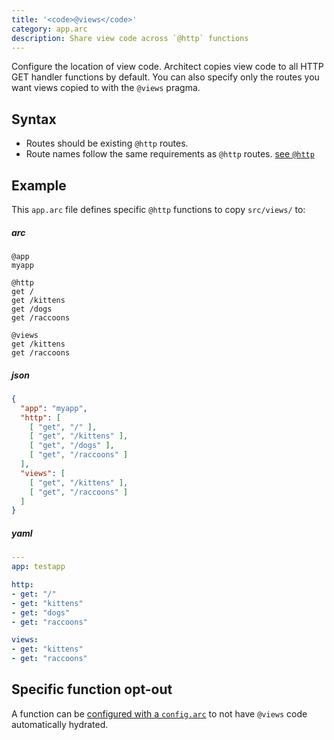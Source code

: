 ```yaml
---
title: '<code>@views</code>'
category: app.arc
description: Share view code across `@http` functions
---
```


Configure the location of view code.
Architect copies view code to all HTTP GET handler functions by default.
You can also specify only the routes you want views copied to with the `@views` pragma.

## Syntax

- Routes should be existing `@http` routes.
- Route names follow the same requirements as `@http` routes. [see `@http`](http)

## Example

This `app.arc` file defines specific `@http` functions to copy `src/views/` to:

<arc-viewer default-tab=arc>
<div slot=contents>

<arc-tab label=arc>
<h5>arc</h5>
<div slot=content>

```arc
@app
myapp

@http
get /
get /kittens
get /dogs
get /raccoons

@views
get /kittens
get /raccoons
```
</div>
</arc-tab>

<arc-tab label=json>
<h5>json</h5>
<div slot=content>

```json
{
  "app": "myapp",
  "http": [
    [ "get", "/" ],
    [ "get", "/kittens" ],
    [ "get", "/dogs" ],
    [ "get", "/raccoons" ]
  ],
  "views": [
    [ "get", "/kittens" ],
    [ "get", "/raccoons" ]
  ]
}
```
</div>
</arc-tab>

<arc-tab label=yaml>
<h5>yaml</h5>
<div slot=content>

```yaml
---
app: testapp

http:
- get: "/"
- get: "kittens"
- get: "dogs"
- get: "raccoons"

views:
- get: "kittens"
- get: "raccoons"
```
</div>
</arc-tab>

</div>
</arc-viewer>

## Specific function opt-out

A function can be [configured with a `config.arc`](../configuration/function-config#%40arc) to not have `@views` code automatically hydrated.
